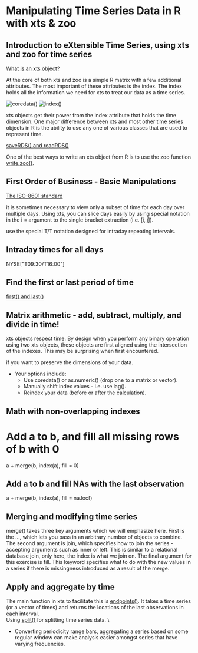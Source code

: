 # Manipulating Time Series Data in R with xts & zoo

## Introduction to eXtensible Time Series, using xts and zoo for time series

[What is an xts object?](https://www.rdocumentation.org/packages/xts/versions/0.9-7/topics/xts)

At the core of both xts and zoo is a simple R matrix with a few additional attributes. 
The most important of these attributes is the index. 
The index holds all the information we need for xts to treat our data as a time series.

![coredata()](http://www.rdocumentation.org/packages/xts/versions/0.9-7/topics/coredata.xts)
![index()](http://www.rdocumentation.org/packages/zoo/versions/1.7-13/topics/index)

xts objects get their power from the index attribute that holds the time dimension. One major difference between xts and most other time series objects in R is the ability to use any one of various classes that are used to represent time.

[saveRDS() and readRDS()](https://www.rdocumentation.org/packages/base/versions/3.3.1/topics/readRDS)

One of the best ways to write an xts object from R is to use the zoo function [write.zoo()](https://www.rdocumentation.org/packages/zoo/versions/1.7-13/topics/read.zoo).

## First Order of Business - Basic Manipulations

[The ISO-8601 standard](https://en.wikipedia.org/wiki/ISO_8601)

it is sometimes necessary to view only a subset of time for each day over multiple days. Using xts, you can slice days easily by using special notation in the i = argument to the single bracket extraction (i.e. [i, j]).

use the special T/T notation designed for intraday repeating intervals.

## Intraday times for all days

NYSE["T09:30/T16:00"]

## Find the first or last period of time

[first() and last()](https://www.rdocumentation.org/packages/xts/versions/0.9-7/topics/first)

## Matrix arithmetic - add, subtract, multiply, and divide in time!

xts objects respect time. By design when you perform any binary operation using two xts objects, these objects are first aligned using the intersection of the indexes. This may be surprising when first encountered.

if you want to preserve the dimensions of your data.
- Your options include:
  - Use coredata() or as.numeric() (drop one to a matrix or vector).
  - Manually shift index values - i.e. use lag().
  - Reindex your data (before or after the calculation).

## Math with non-overlapping indexes
# Add a to b, and fill all missing rows of b with 0
a + merge(b, index(a), fill = 0)

## Add a to b and fill NAs with the last observation
a + merge(b, index(a), fill = na.locf)

## Merging and modifying time series
merge() takes three key arguments which we will emphasize here. 
First is the ..., which lets you pass in an arbitrary number of objects to combine.
The second argument is join, which specifies how to join the series - accepting arguments such as inner or left.
This is similar to a relational database join, only here, the index is what we join on. The final argument for this exercise is fill. This keyword specifies what to do with the new values in a series if there is missingness introduced as a result of the merge.

## Apply and aggregate by time
The main function in xts to facilitate this is [endpoints()](http://www.rdocumentation.org/packages/xts/versions/0.9-7/topics/endpoints). It takes a time series (or a vector of times) and returns the locations of the last observations in each interval. \
Using [split()](https://www.rdocumentation.org/packages/xts/versions/0.9-7/topics/split.xts) for splitting time series data. \

- Converting periodicity 
range bars, aggregating a series based on some regular window can make analysis easier amongst series that have varying frequencies. 
